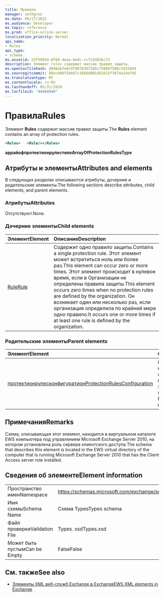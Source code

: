 ```yaml
---
title: Правила
manager: sethgros
ms.date: 09/17/2015
ms.audience: Developer
ms.topic: reference
ms.prod: office-online-server
localization_priority: Normal
api_name:
- Rules
api_type:
- schema
ms.assetid: 53f59054-8f68-4eaa-be9c-ccfc9383bcf2
description: Элемент rules содержит массив правил защиты.
ms.openlocfilehash: d848abfe0c97d07836f28bc75806f506c5433d44
ms.sourcegitcommit: 88ec988f2bb67c1866d06b361615f3674a24e795
ms.translationtype: MT
ms.contentlocale: ru-RU
ms.lasthandoff: 05/31/2020
ms.locfileid: "44464940"
---
```

# <a name="rules"></a><span data-ttu-id="3018a-103">Правила</span><span class="sxs-lookup"><span data-stu-id="3018a-103">Rules</span></span>

<span data-ttu-id="3018a-104">Элемент **Rules** содержит массив правил защиты.</span><span class="sxs-lookup"><span data-stu-id="3018a-104">The **Rules** element contains an array of protection rules.</span></span> 
  
```xml
<Rules>   <Rule/></Rules>
```

 <span data-ttu-id="3018a-105">**аррайофпротектионрулестипе**</span><span class="sxs-lookup"><span data-stu-id="3018a-105">**ArrayOfProtectionRulesType**</span></span>
## <a name="attributes-and-elements"></a><span data-ttu-id="3018a-106">Атрибуты и элементы</span><span class="sxs-lookup"><span data-stu-id="3018a-106">Attributes and elements</span></span>

<span data-ttu-id="3018a-107">В следующих разделах описываются атрибуты, дочерние и родительские элементы.</span><span class="sxs-lookup"><span data-stu-id="3018a-107">The following sections describe attributes, child elements, and parent elements.</span></span>
  
### <a name="attributes"></a><span data-ttu-id="3018a-108">Атрибуты</span><span class="sxs-lookup"><span data-stu-id="3018a-108">Attributes</span></span>

<span data-ttu-id="3018a-109">Отсутствуют.</span><span class="sxs-lookup"><span data-stu-id="3018a-109">None.</span></span>
  
### <a name="child-elements"></a><span data-ttu-id="3018a-110">Дочерние элементы</span><span class="sxs-lookup"><span data-stu-id="3018a-110">Child elements</span></span>

|<span data-ttu-id="3018a-111">**Элемент**</span><span class="sxs-lookup"><span data-stu-id="3018a-111">**Element**</span></span>|<span data-ttu-id="3018a-112">**Описание**</span><span class="sxs-lookup"><span data-stu-id="3018a-112">**Description**</span></span>|
|:-----|:-----|
|[<span data-ttu-id="3018a-113">Rule</span><span class="sxs-lookup"><span data-stu-id="3018a-113">Rule</span></span>](rule.md) <br/> |<span data-ttu-id="3018a-114">Содержит одно правило защиты.</span><span class="sxs-lookup"><span data-stu-id="3018a-114">Contains a single protection rule.</span></span> <span data-ttu-id="3018a-115">Этот элемент может встретиться ноль или более раз.</span><span class="sxs-lookup"><span data-stu-id="3018a-115">This element can occur zero or more times.</span></span> <span data-ttu-id="3018a-116">Этот элемент происходит в нулевое время, если в Организации не определены правила защиты.</span><span class="sxs-lookup"><span data-stu-id="3018a-116">This element occurs zero times when no protection rules are defined by the organization.</span></span> <span data-ttu-id="3018a-117">Он возникает один или несколько раз, если организация определила по крайней мере одно правило.</span><span class="sxs-lookup"><span data-stu-id="3018a-117">It occurs one or more times if at least one rule is defined by the organization.</span></span>  <br/> |
   
### <a name="parent-elements"></a><span data-ttu-id="3018a-118">Родительские элементы</span><span class="sxs-lookup"><span data-stu-id="3018a-118">Parent elements</span></span>

|<span data-ttu-id="3018a-119">**Элемент**</span><span class="sxs-lookup"><span data-stu-id="3018a-119">**Element**</span></span>|<span data-ttu-id="3018a-120">**Описание**</span><span class="sxs-lookup"><span data-stu-id="3018a-120">**Description**</span></span>|
|:-----|:-----|
|[<span data-ttu-id="3018a-121">протектионрулесконфигуратион</span><span class="sxs-lookup"><span data-stu-id="3018a-121">ProtectionRulesConfiguration</span></span>](protectionrulesconfiguration.md) <br/> |<span data-ttu-id="3018a-122">Содержит конфигурацию службы для службы правил защиты.</span><span class="sxs-lookup"><span data-stu-id="3018a-122">Contains service configuration for the protection rules service.</span></span>  <br/> |
   
## <a name="remarks"></a><span data-ttu-id="3018a-123">Примечания</span><span class="sxs-lookup"><span data-stu-id="3018a-123">Remarks</span></span>

<span data-ttu-id="3018a-124">Схема, описывающая этот элемент, находится в виртуальном каталоге EWS компьютера под управлением Microsoft Exchange Server 2010, на котором установлена роль сервера клиентского доступа.</span><span class="sxs-lookup"><span data-stu-id="3018a-124">The schema that describes this element is located in the EWS virtual directory of the computer that is running Microsoft Exchange Server 2010 that has the Client Access server role installed.</span></span>
  
## <a name="element-information"></a><span data-ttu-id="3018a-125">Сведения об элементе</span><span class="sxs-lookup"><span data-stu-id="3018a-125">Element information</span></span>

|||
|:-----|:-----|
|<span data-ttu-id="3018a-126">Пространство имен</span><span class="sxs-lookup"><span data-stu-id="3018a-126">Namespace</span></span>  <br/> |https://schemas.microsoft.com/exchange/services/2006/types  <br/> |
|<span data-ttu-id="3018a-127">Имя схемы</span><span class="sxs-lookup"><span data-stu-id="3018a-127">Schema Name</span></span>  <br/> |<span data-ttu-id="3018a-128">Схема Types</span><span class="sxs-lookup"><span data-stu-id="3018a-128">Types schema</span></span>  <br/> |
|<span data-ttu-id="3018a-129">Файл проверки</span><span class="sxs-lookup"><span data-stu-id="3018a-129">Validation File</span></span>  <br/> |<span data-ttu-id="3018a-130">Types. xsd</span><span class="sxs-lookup"><span data-stu-id="3018a-130">Types.xsd</span></span>  <br/> |
|<span data-ttu-id="3018a-131">Может быть пустым</span><span class="sxs-lookup"><span data-stu-id="3018a-131">Can be Empty</span></span>  <br/> |<span data-ttu-id="3018a-132">False</span><span class="sxs-lookup"><span data-stu-id="3018a-132">False</span></span>  <br/> |
   
## <a name="see-also"></a><span data-ttu-id="3018a-133">См. также</span><span class="sxs-lookup"><span data-stu-id="3018a-133">See also</span></span>



- [<span data-ttu-id="3018a-134">Элементы XML веб-служб Exchange в Exchange</span><span class="sxs-lookup"><span data-stu-id="3018a-134">EWS XML elements in Exchange</span></span>](ews-xml-elements-in-exchange.md)

